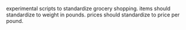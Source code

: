 experimental scripts to standardize grocery shopping.
items should standardize to weight in pounds.
prices should standardize to price per pound.
